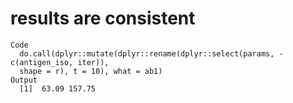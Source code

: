# results are consistent

    Code
      do.call(dplyr::mutate(dplyr::rename(dplyr::select(params, -c(antigen_iso, iter)),
      shape = r), t = 10), what = ab1)
    Output
      [1]  63.09 157.75

